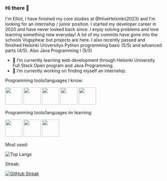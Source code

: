 ### Hi there 👋 

I'm Elliot, I have finished my core studies at @HiveHelsinki(2023) and I'm looking for an internship / junior position. I started my developer career in 2020 and have never looked back since.
I enjoy solving problems and love learning something new everyday! A lot of my commits have gone into the schools Vogsphear but projects are here. I also recently passed and finished Helsinki Universitys Python programming basic (5/5) and advanced parts (4/5). Also Java Programming I (5/5)

- 🌱 I’m currently learning web development through Helsinki University Full Stack Open program and Java Programming.
- 🔭 I’m currently working on finding myself an internship.

Programming tools/languages I know:

<img src="https://cdn.jsdelivr.net/gh/devicons/devicon/icons/c/c-original.svg" width="55" height="55" />   <img src="https://cdn.jsdelivr.net/gh/devicons/devicon/icons/python/python-original.svg" width="55" height="55" />   <img src="https://cdn.jsdelivr.net/gh/devicons/devicon/icons/vscode/vscode-original.svg" width="55" height="55" />      <img src="https://cdn.jsdelivr.net/gh/devicons/devicon/icons/github/github-original.svg" width="55" height= "55" />
<img src="https://cdn.jsdelivr.net/gh/devicons/devicon/icons/java/java-original.svg" width="55" height="55" />

Programming tools/languages im learning:

<img src="https://cdn.jsdelivr.net/gh/devicons/devicon/icons/html5/html5-original-wordmark.svg" width="55" height="55" /> <img src="https://cdn.jsdelivr.net/gh/devicons/devicon/icons/css3/css3-original-wordmark.svg" width="55" height="55" /> <img src="https://cdn.jsdelivr.net/gh/devicons/devicon/icons/javascript/javascript-original.svg" width="55" height="55" />


 
 Most used:
 
 ![Top Langs](https://github-readme-stats.vercel.app/api/top-langs/?username=egalibert&theme=tokyonight&layout=compact)
 
 Streak:
 
 [![GitHub Streak](https://streak-stats.demolab.com?user=egalibert&theme=tokyonight)](https://git.io/streak-stats)

          
<!--
**egalibert/egalibert** is a ✨ _special_ ✨ repository because its `README.md` (this file) appears on your GitHub profile.

Here are some ideas to get you started:

 Stats:
 
 ![Anurag's GitHub stats](https://github-readme-stats.vercel.app/api?username=egalibert&theme=tokyonight)

- 🔭 I’m currently working on ...
- 🌱 I’m currently learning ...
- 👯 I’m looking to collaborate on ...
- 🤔 I’m looking for help with ...
- 💬 Ask me about ...
- 📫 How to reach me: ...
- 😄 Pronouns: ...
- ⚡ Fun fact: ...
-->

